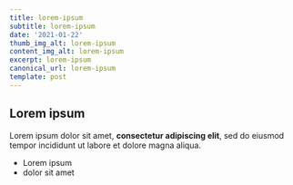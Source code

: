 ```yaml
---
title: lorem-ipsum
subtitle: lorem-ipsum
date: '2021-01-22'
thumb_img_alt: lorem-ipsum
content_img_alt: lorem-ipsum
excerpt: lorem-ipsum
canonical_url: lorem-ipsum
template: post
---
```

## Lorem ipsum

Lorem ipsum dolor sit amet, **consectetur adipiscing elit**, sed do eiusmod tempor incididunt ut labore et dolore magna aliqua.

- Lorem ipsum
- dolor sit amet
